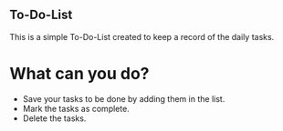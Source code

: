 ## To-Do-List
This is a simple To-Do-List created to keep a record of the daily tasks.


# What can you do?
- Save your tasks to be done by adding them in the list.
- Mark the tasks as complete.
- Delete the tasks.
